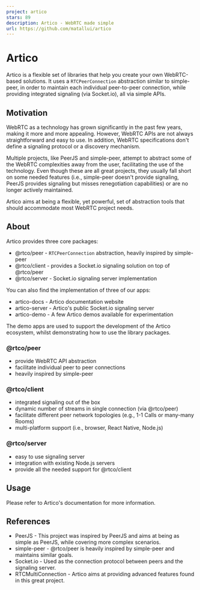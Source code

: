 ```yaml
---
project: artico
stars: 89
description: Artico - WebRTC made simple
url: https://github.com/matallui/artico
---
```


Artico
======

Artico is a flexible set of libraries that help you create your own WebRTC-based solutions. It uses a `RTCPeerConnection` abstraction similar to simple-peer, in order to maintain each individual peer-to-peer connection, while providing integrated signaling (via Socket.io), all via simple APIs.

Motivation
----------

WebRTC as a technology has grown significantly in the past few years, making it more and more appealing. However, WebRTC APIs are not always straightforward and easy to use. In addition, WebRTC specifications don't define a signaling protocol or a discovery mechanism.

Multiple projects, like PeerJS and simple-peer, attempt to abstract some of the WebRTC complexities away from the user, facilitating the use of the technology. Even though these are all great projects, they usually fall short on some needed features (i.e., simple-peer doesn't provide signaling, PeerJS provides signaling but misses renegotiation capabilities) or are no longer actively maintained.

Artico aims at being a flexible, yet powerful, set of abstraction tools that should accommodate most WebRTC project needs.

About
-----

Artico provides three core packages:

-   @rtco/peer - `RTCPeerConnection` abstraction, heavily inspired by simple-peer
-   @rtco/client - provides a Socket.io signaling solution on top of @rtco/peer
-   @rtco/server - Socket.io signaling server implementation

You can also find the implementation of three of our apps:

-   artico-docs - Artico documentation website
-   artico-server - Artico's public Socket.io signaling server
-   artico-demo - A few Artico demos available for experimentation

The demo apps are used to support the development of the Artico ecosystem, whilst demonstrating how to use the library packages.

### @rtco/peer

-   provide WebRTC API abstraction
-   facilitate individual peer to peer connections
-   heavily inspired by simple-peer

### @rtco/client

-   integrated signaling out of the box
-   dynamic number of streams in single connection (via @rtco/peer)
-   facilitate different peer network topologies (e.g., 1-1 Calls or many-many Rooms)
-   multi-platform support (i.e., browser, React Native, Node.js)

### @rtco/server

-   easy to use signaling server
-   integration with existing Node.js servers
-   provide all the needed support for @rtco/client

Usage
-----

Please refer to Artico's documentation for more information.

References
----------

-   PeerJS - This project was inspired by PeerJS and aims at being as simple as PeerJS, while covering more complex scenarios.
-   simple-peer - @rtco/peer is heavily inspired by simple-peer and maintains similar goals.
-   Socket.io - Used as the connection protocol between peers and the signaling server.
-   RTCMultiConnection - Artico aims at providing advanced features found in this great project.
